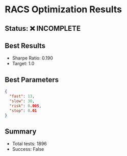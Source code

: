 # RACS Optimization Results

## Status: ❌ INCOMPLETE

## Best Results
- Sharpe Ratio: 0.190
- Target: 1.0

## Best Parameters
```json
{
  "fast": 13,
  "slow": 30,
  "risk": 0.005,
  "stop": 0.01
}
```

## Summary
- Total tests: 1896
- Success: False
